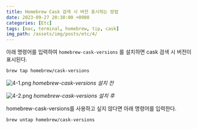```yaml
---
title: Homebrew Cask 검색 시 버전 표시하는 방법
date: 2023-09-27 20:30:00 +0900
categories: [Etc]
tags: [mac, terminal, homebrew, tip, cask]
img_path: /assets/img/posts/etc/4/
---
```


아래 명령어를 입력하여 `homebrew-cask-versions` 를 설치하면 cask 검색 시 버전이 표시된다.

```bash
brew tap homebrew/cask-versions
```

![4-1.png](4-1.png)
_homebrew-cask-versions 설치 전_

![4-2.png](4-2.png)
_homebrew-cask-versions 설치 후_

homebrew-cask-versions를 사용하고 싶지 않다면 아래 명령어를 입력한다.

```bash
brew untap homebrew/cask-versions
```